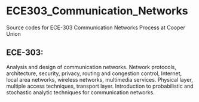# ECE303_Communication_Networks
Source codes for ECE-303 Communication Networks Process at Cooper Union
## ECE-303:
Analysis and design of communication networks. Network protocols, architecture, security, privacy, routing and congestion control, Internet, local area networks, wireless networks, multimedia services. Physical layer, multiple access techniques, transport layer. Introduction to probabilistic and stochastic analytic techniques for communication networks.

